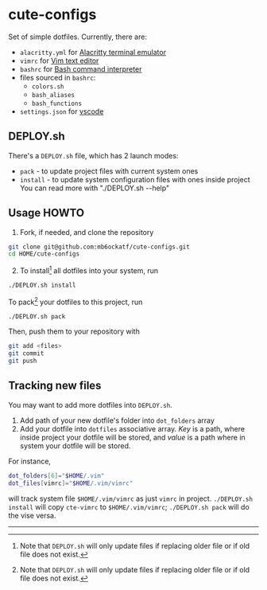 # cute-configs

Set of simple dotfiles. Currently, there are:
- `alacritty.yml` for [Alacritty terminal emulator](https://github.com/alacritty/alacritty)
- `vimrc` for [Vim text editor](https://vimhelp.org/)
- `bashrc` for [Bash command interpreter](https://tiswww.case.edu/php/chet/bash/bashtop.html)
- files sourced in `bashrc`:
    - `colors.sh`
    - `bash_aliases`
    - `bash_functions`
- `settings.json` for [vscode](https://code.visualstudio.com/)

## DEPLOY.sh
There's a `DEPLOY.sh` file, which has 2 launch modes:
- `pack` - to update project files with current system ones
- `install` - to update system configuration files with ones inside project
You can read more with "./DEPLOY.sh --help"

## Usage HOWTO
1. Fork, if needed, and clone the repository
```sh
git clone git@github.com:mb6ockatf/cute-configs.git
cd HOME/cute-configs
```
2. To install[^1] all dotfiles into your system, run
```sh
./DEPLOY.sh install
```

To pack[^1] your dotfiles to this project, run
```sh
./DEPLOY.sh pack
```

Then, push them to your repository with
```sh
git add <files>
git commit
git push
```

## Tracking new files
You may want to add more dotfiles into `DEPLOY.sh`.
1. Add path of your new dotfile's folder into `dot_folders` array
2. Add your dotfile into `dotfiles` associative array. *Key* is a path, where
   inside project your dotfile will be stored, and *value* is a path where in
   system your dotfile will be stored.

For instance,
```sh
dot_folders[6]="$HOME/.vim"
dot_files[vimrc]="$HOME/.vim/vimrc"
```
will track system file `$HOME/.vim/vimrc` as just `vimrc` in project.
`./DEPLOY.sh install` will copy `cte-vimrc` to `$HOME/.vim/vimrc`;
`./DEPLOY.sh pack` will do the vise versa.

------

[^1]: Note that `DEPLOY.sh` will only update files if replacing older file or if
    old file does not exist.
